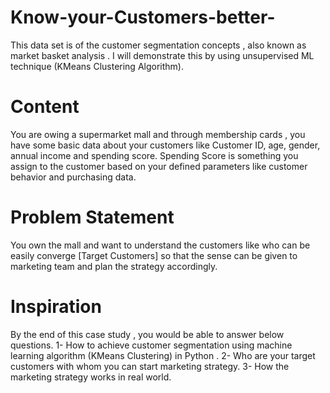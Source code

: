 # Know-your-Customers-better-

This data set is of the customer segmentation concepts , also known as market basket analysis . I will demonstrate this by using unsupervised ML technique (KMeans Clustering Algorithm).

# Content
You are owing a supermarket mall and through membership cards , you have some basic data about your customers like Customer ID, age, gender, annual income and spending score.
Spending Score is something you assign to the customer based on your defined parameters like customer behavior and purchasing data.

# Problem Statement
You own the mall and want to understand the customers like who can be easily converge [Target Customers] so that the sense can be given to marketing team and plan the strategy accordingly.

# Inspiration
By the end of this case study , you would be able to answer below questions.
1- How to achieve customer segmentation using machine learning algorithm (KMeans Clustering) in Python .
2- Who are your target customers with whom you can start marketing strategy.
3- How the marketing strategy works in real world.
